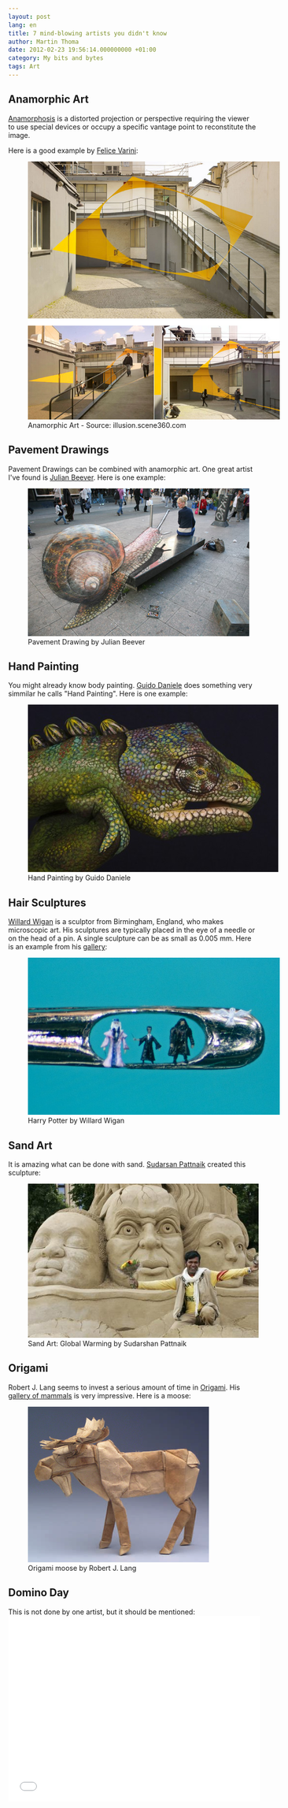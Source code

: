 ```yaml
---
layout: post
lang: en
title: 7 mind-blowing artists you didn't know
author: Martin Thoma
date: 2012-02-23 19:56:14.000000000 +01:00
category: My bits and bytes
tags: Art
---
```

<h2>Anamorphic Art</h2>
<a href="http://en.wikipedia.org/wiki/Anamorphosis">Anamorphosis</a> is a distorted projection or perspective requiring the viewer to use special devices or occupy a specific vantage point to reconstitute the image.

Here is a good example by <a href="http://www.varini.org/">Felice Varini</a>:
<figure class="aligncenter">
            <a href="../images/2012/02/anamorphic-art.png"><img src="../images/2012/02/anamorphic-art.png" alt="Anamorphic Art" style="max-width:512px;max-height:524px" class="size-full wp-image-15541"/></a>
            <figcaption class="text-center">Anamorphic Art - Source: illusion.scene360.com</figcaption>
        </figure>

<h2>Pavement Drawings</h2>
Pavement Drawings can be combined with anamorphic art. One great artist I've found is <a href="http://www.julianbeever.net/pave.htm">Julian Beever</a>. Here is one example:

<figure class="aligncenter">
            <a href="../images/2012/02/pavement-drawing-snail.jpg"><img src="../images/2012/02/pavement-drawing-snail.jpg" alt="Pavement Drawing by Julian Beever" style="max-width:450px;max-height:300px" class="size-full wp-image-15561"/></a>
            <figcaption class="text-center">Pavement Drawing by Julian Beever</figcaption>
        </figure>

<h2>Hand Painting</h2>
You might already know body painting. <a href="http://www.guidodaniele.com/?page_id=8">Guido Daniele</a> does something very simmilar he calls "Hand Painting". Here is one example:
<figure class="aligncenter">
            <a href="../images/2012/02/hand-art-guido-daniele.jpg"><img src="../images/2012/02/hand-art-guido-daniele.jpg" alt="Hand Painting by Guido Daniele" style="max-width:509px;max-height:340px" class="size-full wp-image-15571"/></a>
            <figcaption class="text-center">Hand Painting by Guido Daniele</figcaption>
        </figure>

<h2>Hair Sculptures</h2>
<a href="http://en.wikipedia.org/wiki/Willard_Wigan">Willard Wigan</a> is a sculptor from Birmingham, England, who makes microscopic art. His sculptures are typically placed in the eye of a needle or on the head of a pin. A single sculpture can be as small as 0.005 mm. Here is an example from his <a href="http://www.willard-wigan.com/gallery.aspx">gallery</a>:
<figure class="aligncenter">
            <a href="../images/2012/02/Harry-Potter.jpg"><img src="../images/2012/02/Harry-Potter.jpg" alt="Harry Potter by Willard Wigan" style="max-width:512px;max-height:319px" class="size-full wp-image-15601"/></a>
            <figcaption class="text-center">Harry Potter by Willard Wigan</figcaption>
        </figure>

<h2>Sand Art</h2>
It is amazing what can be done with sand. <a href="http://en.wikipedia.org/wiki/Sudarshan_Pattnaik">Sudarsan Pattnaik</a> created this sculpture:
<figure class="aligncenter">
            <a href="../images/2012/02/sand-art-global-warming-sudarshan-pattnaik.jpg"><img src="../images/2012/02/sand-art-global-warming-sudarshan-pattnaik.jpg" alt="Sand Art: Global Warming by Sudarshan Pattnaik" style="max-width:469px;max-height:313px" class="size-full wp-image-15621"/></a>
            <figcaption class="text-center">Sand Art: Global Warming by Sudarshan Pattnaik</figcaption>
        </figure>

<h2>Origami</h2>
Robert J. Lang seems to invest a serious amount of time in <a href="http://en.wikipedia.org/wiki/Origami">Origami</a>. His <a href="http://www.langorigami.com/art/gallery/gallery.php?tag=mammals&name=bull_moose">gallery of mammals</a> is very impressive. Here is a moose:
<figure class="aligncenter">
            <a href="../images/2012/02/lang-origami-moose.png"><img src="../images/2012/02/lang-origami-moose.png" alt="Origami moose by Robert J. Lang" style="max-width:368px;max-height:316px" class="size-full wp-image-15651"/></a>
            <figcaption class="text-center">Origami moose by Robert J. Lang</figcaption>
        </figure>

<h2>Domino Day</h2>
This is not done by one artist, but it should be mentioned:
<iframe width="512" height="377" src="//www.youtube.com/embed/yeF7yLkEECs" frameborder="0" allowfullscreen></iframe>
